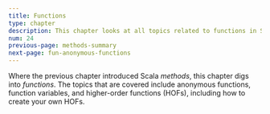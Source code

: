 ```yaml
---
title: Functions
type: chapter
description: This chapter looks at all topics related to functions in Scala 3.
num: 24
previous-page: methods-summary
next-page: fun-anonymous-functions
---
```



Where the previous chapter introduced Scala *methods*, this chapter digs into *functions*. The topics that are covered include anonymous functions, function variables, and higher-order functions (HOFs), including how to create your own HOFs.

